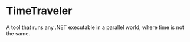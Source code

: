 # TimeTraveler
A tool that runs any .NET executable in a parallel world, where time is not the same.
